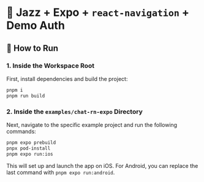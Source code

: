 # 🎷 Jazz + Expo + `react-navigation` + Demo Auth

## 🚀 How to Run

### 1. Inside the Workspace Root

First, install dependencies and build the project:

```bash
pnpm i
pnpm run build
```

### 2. Inside the `examples/chat-rn-expo` Directory

Next, navigate to the specific example project and run the following commands:

```bash
pnpm expo prebuild
pnpx pod-install
pnpm expo run:ios
```

This will set up and launch the app on iOS. For Android, you can replace the last command with `pnpm expo run:android`.
